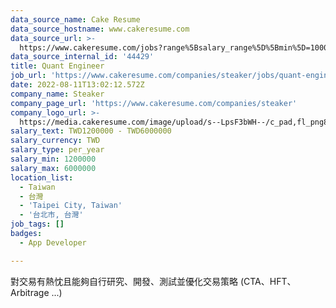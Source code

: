```yaml
---
data_source_name: Cake Resume
data_source_hostname: www.cakeresume.com
data_source_url: >-
  https://www.cakeresume.com/jobs?range%5Bsalary_range%5D%5Bmin%5D=1000000&refinementList%5Bprofession%5D%5B0%5D=tech_android-development&refinementList%5Bprofession%5D%5B1%5D=tech_ios-development
data_source_internal_id: '44429'
title: Quant Engineer
job_url: 'https://www.cakeresume.com/companies/steaker/jobs/quant-engineer'
date: 2022-08-11T13:02:12.572Z
company_name: Steaker
company_page_url: 'https://www.cakeresume.com/companies/steaker'
company_logo_url: >-
  https://media.cakeresume.com/image/upload/s--LpsF3bWH--/c_pad,fl_png8,h_200,w_200/v1619683375/og8jnmrvbniwg9zy7ywp.png
salary_text: TWD1200000 - TWD6000000
salary_currency: TWD
salary_type: per_year
salary_min: 1200000
salary_max: 6000000
location_list:
  - Taiwan
  - 台灣
  - 'Taipei City, Taiwan'
  - '台北市, 台灣'
job_tags: []
badges:
  - App Developer

---
```


對交易有熱忱且能夠自行研究、開發、測試並優化交易策略 (CTA、HFT、Arbitrage ...)